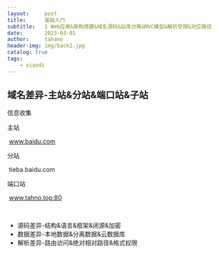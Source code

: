 ```yaml
---
layout:     post
title:      基础入门
subtitle:   1 Web应用&架构搭建&域名源码&站库分离&MVC模型&解析受限&对应路径
date:       2023-03-01
author:     tahano
header-img: img/back2.jpg
catalog: true
tags:
    - xiaodi
---
```


## 域名差异-主站&分站&端口站&子站

信息收集

主站 

​	www.baidu.com

分站

​	tieba.baidu.com

端口站 

​	www.tahno.top:80

​	

- 源码差异-结构&语言&框架&闭源&加密
- 数据差异-本地数据&分离数据&云数据库
- 解析差异-路由访问&绝对相对路径&格式权限
